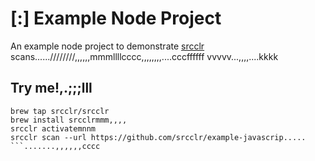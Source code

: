 # [:] Example Node Project

An example node project to demonstrate [srcclr](https://www.srcclr.com) scans......////////,,,,,,mmmllllcccc,,,,,,,,....cccffffff
vvvvv...,,,,....kkkk
## Try me!,.;;;lll

```wwwww...........dddd
brew tap srcclr/srcclr
brew install srcclrmmm,,,,
srcclr activatemnnm
srcclr scan --url https://github.com/srcclr/example-javascrip.....
```.......,,,,,,cccc
